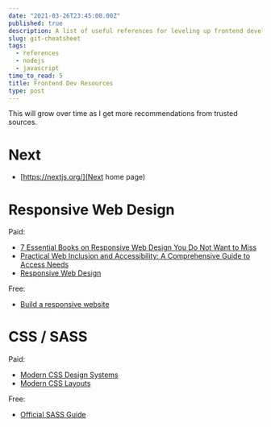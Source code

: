 ```yaml
---
date: "2021-03-26T23:45:00.00Z"
published: true
description: A list of useful references for leveling up frontend development skills.
slug: git-cheatsheet
tags:
  - references  
  - nodejs
  - javascript
time_to_read: 5
title: Frontend Dev Resources
type: post
---
```


This will grow over time as I get more recommendations from trusted sources.

# Next

- [https://nextjs.org/](Next home page)

# Responsive Web Design

Paid:

- [7 Essential Books on Responsive Web Design You Do Not Want to Miss](https://www.awwwards.com/7-essential-books-on-responsive-web-design-you-do-not-want-to-miss.html)
- [Practical Web Inclusion and Accessibility: A Comprehensive Guide to Access Needs](https://www.amazon.com/Practical-Web-Inclusion-Accessibility-Comprehensive/dp/1484254511)
- [Responsive Web Design](https://www.freecodecamp.org/learn/responsive-web-design/)

Free:

- [Build a responsive website](https://www.youtube.com/watch?v=p0bGHP-PXD4)



# CSS / SASS

Paid:

- [Modern CSS Design Systems](https://www.leveluptutorials.com/tutorials/modern-css-design-systems)
- [Modern CSS Layouts](https://www.leveluptutorials.com/tutorials/modern-css-layouts)

Free:

- [Official SASS Guide](https://sass-lang.com/guide)


